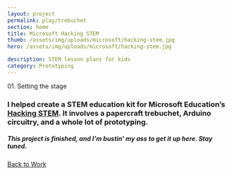 ```yaml
---
layout: project
permalink: play/trebuchet
section: home
title: Microsoft Hacking STEM
thumb: /assets/img/uploads/microsoft/hacking-stem.jpg
hero: /assets/img/uploads/microsoft/hacking-stem.jpg

description: STEM lesson plans for kids
category: Prototyping
---
```

<p class="subhead">01. Setting the stage</p>

### I helped create a STEM education kit for Microsoft Education’s [Hacking STEM](https://www.microsoft.com/en-us/education/education-workshop/activity-library.aspx). It involves a papercraft trebuchet, Arduino circuitry, and a whole lot of prototyping.

##### This project is finished, and I'm bustin' my ass to get it up here. Stay tuned.

<a href="/">Back to Work</a>
